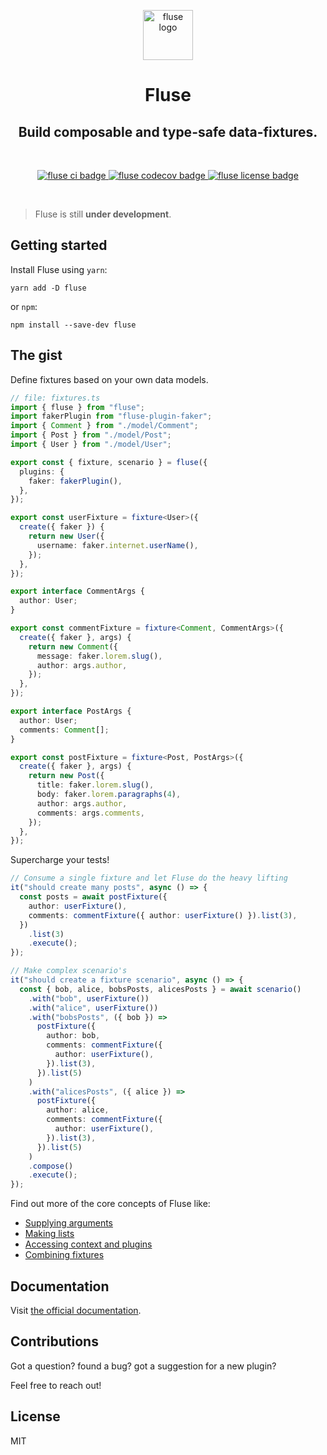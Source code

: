 <p align="center">
  <a href="https://nayni.github.io/fluse">
    <img alt="fluse logo" src="https://nayni.github.io/fluse/img/logo.svg" width="80" />
  </a>
</p>
<h1 align="center">
  Fluse
</h1>
<h2 align="center">
  Build composable and type-safe data-fixtures.
</h2>

<br />

<p align="center">
  <a href="https://github.com/Nayni/fluse">
    <img alt="fluse ci badge" src="https://github.com/nayni/fluse/workflows/ci/badge.svg" />
  </a>
  <a href="https://codecov.io/gh/Nayni/fluse">
    <img alt="fluse codecov badge" src="https://codecov.io/gh/Nayni/fluse/branch/master/graph/badge.svg" />
  </a>
  <a href="https://github.com/Nayni/fluse/blob/master/LICENSE.md">
    <img alt="fluse license badge" src="https://badgen.net/github/license/nayni/fluse" />
  </a>
</p>

<br />

> Fluse is still **under development**.

## Getting started

Install Fluse using `yarn`:

```
yarn add -D fluse
```

or `npm`:

```
npm install --save-dev fluse
```

## The gist

Define fixtures based on your own data models.

```typescript
// file: fixtures.ts
import { fluse } from "fluse";
import fakerPlugin from "fluse-plugin-faker";
import { Comment } from "./model/Comment";
import { Post } from "./model/Post";
import { User } from "./model/User";

export const { fixture, scenario } = fluse({
  plugins: {
    faker: fakerPlugin(),
  },
});

export const userFixture = fixture<User>({
  create({ faker }) {
    return new User({
      username: faker.internet.userName(),
    });
  },
});

export interface CommentArgs {
  author: User;
}

export const commentFixture = fixture<Comment, CommentArgs>({
  create({ faker }, args) {
    return new Comment({
      message: faker.lorem.slug(),
      author: args.author,
    });
  },
});

export interface PostArgs {
  author: User;
  comments: Comment[];
}

export const postFixture = fixture<Post, PostArgs>({
  create({ faker }, args) {
    return new Post({
      title: faker.lorem.slug(),
      body: faker.lorem.paragraphs(4),
      author: args.author,
      comments: args.comments,
    });
  },
});
```

Supercharge your tests!

```typescript
// Consume a single fixture and let Fluse do the heavy lifting
it("should create many posts", async () => {
  const posts = await postFixture({
    author: userFixture(),
    comments: commentFixture({ author: userFixture() }).list(3),
  })
    .list(3)
    .execute();
});

// Make complex scenario's
it("should create a fixture scenario", async () => {
  const { bob, alice, bobsPosts, alicesPosts } = await scenario()
    .with("bob", userFixture())
    .with("alice", userFixture())
    .with("bobsPosts", ({ bob }) =>
      postFixture({
        author: bob,
        comments: commentFixture({
          author: userFixture(),
        }).list(3),
      }).list(5)
    )
    .with("alicesPosts", ({ alice }) =>
      postFixture({
        author: alice,
        comments: commentFixture({
          author: userFixture(),
        }).list(3),
      }).list(5)
    )
    .compose()
    .execute();
});
```

Find out more of the core concepts of Fluse like:

- [Supplying arguments](https://nayni.github.io/fluse/docs/supplying-arguments)
- [Making lists](https://nayni.github.io/fluse/docs/making-lists)
- [Accessing context and plugins](https://nayni.github.io/fluse/docs/context)
- [Combining fixtures](https://nayni.github.io/fluse/docs/combining-fixtures)

## Documentation

Visit [the official documentation](https://nayni.github.io/fluse).

## Contributions

Got a question? found a bug? got a suggestion for a new plugin?

Feel free to reach out!

## License

MIT
